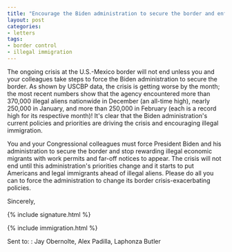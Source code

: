 ```yaml
---
title: "Encourage the Biden administration to secure the border and enforce the law to end the border crisis"
layout: post
categories:
- letters
tags:
- border control
- illegal immigration
---
```


The ongoing crisis at the U.S.-Mexico border will not end unless you and your colleagues take steps to force the Biden administration to secure the border. As shown by USCBP data, the crisis is getting worse by the month; the most recent numbers show that the agency encountered more than 370,000 illegal aliens nationwide in December (an all-time high), nearly 250,000 in January, and more than 250,000 in February (each is a record high for its respective month)! It's clear that the Biden administration's current policies and priorities are driving the crisis and encouraging illegal immigration.

You and your Congressional colleagues must force President Biden and his administration to secure the border and stop rewarding illegal economic migrants with work permits and far-off notices to appear. The crisis will not end until this administration's priorities change and it starts to put Americans and legal immigrants ahead of illegal aliens. Please do all you can to force the administration to change its border crisis-exacerbating policies.

Sincerely,

{% include signature.html %}

{% include immigration.html %}

Sent to:
: Jay Obernolte, Alex Padilla, Laphonza Butler
